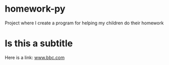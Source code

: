 # homework-py
Project where I create a program for helping my children do their homework
# Is this a subtitle
Here is a link: www.bbc.com
